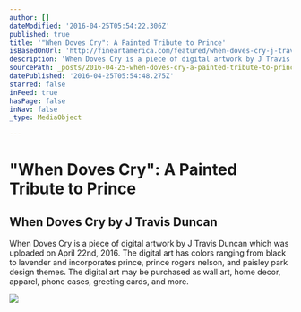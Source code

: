 ```yaml
---
author: []
dateModified: '2016-04-25T05:54:22.306Z'
published: true
title: '"When Doves Cry": A Painted Tribute to Prince'
isBasedOnUrl: 'http://fineartamerica.com/featured/when-doves-cry-j-travis-duncan.html'
description: 'When Doves Cry is a piece of digital artwork by J Travis Duncan which was uploaded on April 22nd, 2016. The digital art has colors ranging from black to lavender and incorporates prince, prince rogers nelson, and paisley park design themes. The digital art may be purchased as wall art, home decor, apparel, phone cases, greeting cards, and more.'
sourcePath: _posts/2016-04-25-when-doves-cry-a-painted-tribute-to-prince.md
datePublished: '2016-04-25T05:54:48.275Z'
starred: false
inFeed: true
hasPage: false
inNav: false
_type: MediaObject

---
```

# "When Doves Cry": A Painted Tribute to Prince

<article style=""><h1>When Doves Cry by J Travis Duncan</h1><p>When Doves Cry is a piece of digital artwork by J Travis Duncan which was uploaded on April 22nd, 2016. The digital art has colors ranging from black to lavender and incorporates prince, prince rogers nelson, and paisley park design themes. The digital art may be purchased as wall art, home decor, apparel, phone cases, greeting cards, and more.</p><img src="http://images.fineartamerica.com/images/artworkimages/mediumlarge/1/when-doves-cry-j-travis-duncan.jpg" /></article>